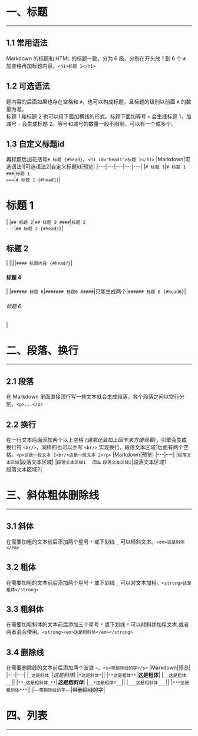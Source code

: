 # 一、标题
---
## 1.1 常用语法
Markdown 的标题和 HTML 的标题一致，分为 6 级。分别在开头放 1 到 6 个 `#` 加空格再加标题内容。`<h1>标题 1</h1>`
## 1.2 可选语法
题内容的后面如果也存在空格和 `#`，也可以构成标题，且标题的级别以前面 `#` 的数量为准。  
标题 1 和标题 2 也可以用下面加横线的形式。标题下面加等号 `=` 会生成标题 1，加减号 `-` 会生成标题 2。等号和减号的数量一般不限制，可以有一个或多个。
## 1.3 自定义标题id
再标题后加花括号`# 标题 {#head}`。`<h1 id="head1">标题 1</h1>`
|Markdown|可选语法1|可选语法2|自定义标题id|预览|
|---|---|---|---|---|
|`# 标题 1`|`# 标题 1 ###`|`标题 1`<br/> `===`|`# 标题 1 {#head1}`|<h1>标题 1</h1>|
|`## 标题 2`|`## 标题 2 ####`|`标题 2`<br/>`---`|`## 标题 2 {#head2}`|<h2>标题 2</h2>|
||||`#### 标题内容 {#head?}`|<h4 id="head4">标题 4</h4>|
|`###### 标题 6`|`####### 标题6 #####`|只能生成两个|`###### 标题 6 {#head6}`|<h6 id="head6">标题 6</h6>|

# 二、段落、换行
---
## 2.1 段落
在 Markdown 里面直接顶行写一些文本就会生成段落，各个段落之间以空行分割。`<p>...</p>`
## 2.2 换行
在一行文本后面添加两个以上空格 *(通常还会加上回车来方便观看)*，引擎会生成换行符 `<br/>`，同样的也可以手写 `<br/>` 实现换行，段落文本区域1后面有两个空格。`<p>这是一段文本 1<br/>这是一段文本 2</p>`
|Markdown|预览|
|---|---|
|`段落文本区域`|段落文本区域|
|`段落文本区域1  ` `回车` `段落文本区域2`|段落文本区域1 <br/> 段落文本区域2|

# 三、斜体粗体删除线
---
## 3.1 斜体
在需要加粗的文本前后添加两个星号 `*` 或下划线 `_` 可以倾斜文本。`<em>这是斜体</em>`
## 3.2 粗体
在需要加粗的文本前后添加两个星号 `*` 或下划线 `_` 可以对文本加粗。`<strong>这是粗体</strong>`
## 3.3 粗斜体
在需要加粗斜体的文本前后添加三个星号 `*` 或下划线 `*` 可以倾斜并加粗文本,或者两者混合使用。`<strong><em>这是粗斜体</em></strong>`
## 3.4 删除线
在需要删除线的文本前后添加两个波浪 `~`。`<s>带删除线的字</s>`
|Markdown|预览|
|---|---|
|`_这是斜体_`|<em>这是斜体</em>|
|`*这是斜体*`||
|`**这是粗体**`|<strong>这是粗体</strong>|
|`__这是粗体__`||
|`**_这是粗斜体_**`|<strong><em>这是粗斜体</em></strong>|
|`__*这是粗体*__`||
|`___这是粗斜体___`||
|`***这是粗斜体***`||
|`~~带删除线的字~~`|<s>带删除线的字</s>|

# 四、列表
---
##